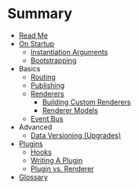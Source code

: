 # Summary

* [Read Me](README.md)
* [On Startup](docs/lifecycle/startup.md)
    * [Instantiation Arguments](docs/lifecycle/startup/instantiation.md)
    * [Bootstrapping](docs/lifecycle/startup/bootstrap.md)
* Basics
    * [Routing](docs/basics/routes.md)
    * [Publishing](docs/basics/publishing.md)
    * [Renderers](docs/topics/renderers.md)
        * [Building Custom Renderers](docs/topics/custom-renderers.md)
        * [Renderer Models](docs/topics/renderer-models.md)
    * [Event Bus](docs/topics/event-bus.md)
* Advanced
    * [Data Versioning (Upgrades)](docs/upgrade.md)
* [Plugins](docs/plugins/README.md)
    * [Hooks](docs/plugins/hooks.md)
    * [Writing A Plugin](docs/plugins/writing-a-plugin.md)
    * [Plugin vs. Renderer](docs/plugins/plugin-vs-renderer.md)
* [Glossary](docs/GLOSSARY.md)

